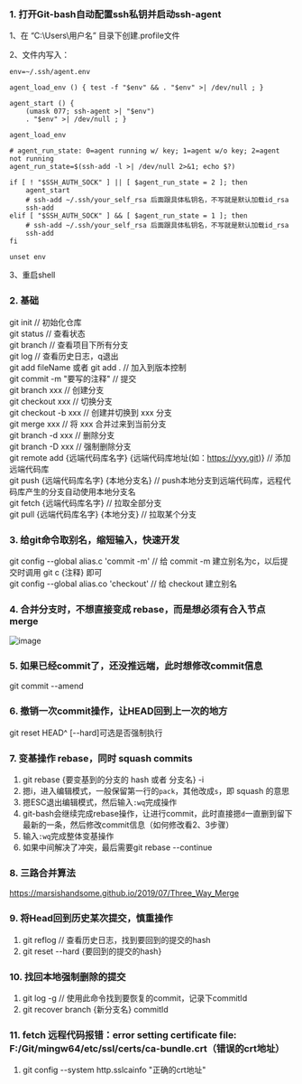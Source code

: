 ### 1. 打开Git-bash自动配置ssh私钥并启动ssh-agent

1、在 “C:\Users\用户名” 目录下创建.profile文件

2、文件内写入：
```Plain Text
env=~/.ssh/agent.env

agent_load_env () { test -f "$env" && . "$env" >| /dev/null ; }

agent_start () {
    (umask 077; ssh-agent >| "$env")
    . "$env" >| /dev/null ; }

agent_load_env

# agent_run_state: 0=agent running w/ key; 1=agent w/o key; 2=agent not running
agent_run_state=$(ssh-add -l >| /dev/null 2>&1; echo $?)

if [ ! "$SSH_AUTH_SOCK" ] || [ $agent_run_state = 2 ]; then
    agent_start
    # ssh-add ~/.ssh/your_self_rsa 后面跟具体私钥名，不写就是默认加载id_rsa
    ssh-add
elif [ "$SSH_AUTH_SOCK" ] && [ $agent_run_state = 1 ]; then
    # ssh-add ~/.ssh/your_self_rsa 后面跟具体私钥名，不写就是默认加载id_rsa
    ssh-add
fi

unset env
```

3、重启shell

### 2. 基础
git init  // 初始化仓库<br>
git status  // 查看状态<br>
git branch  // 查看项目下所有分支<br>
git log  // 查看历史日志，q退出<br>
git add fileName 或者 git add .  // 加入到版本控制<br>
git commit -m "要写的注释"  // 提交<br>
git branch xxx  // 创建分支<br>
git checkout xxx  // 切换分支<br>
git checkout -b xxx  // 创建并切换到 xxx 分支<br>
git merge xxx  // 将 xxx 合并过来到当前分支<br>
git branch -d xxx  // 删除分支<br>
git branch -D xxx  // 强制删除分支<br>
git remote add {远端代码库名字} {远端代码库地址(如：https://yyy.git)}  // 添加远端代码库<br>
git push {远端代码库名字} {本地分支名}  // push本地分支到远端代码库，远程代码库产生的分支自动使用本地分支名<br>
git fetch {远端代码库名字}  // 拉取全部分支<br>
git pull {远端代码库名字} {本地分支}  // 拉取某个分支<br>

### 3. 给git命令取别名，缩短输入，快速开发
git config --global alias.c 'commit -m'  // 给 commit -m 建立别名为c，以后提交时调用 git c {注释} 即可<br>
git config --global alias.co 'checkout'  // 给 checkout 建立别名<br>

### 4. 合并分支时，不想直接变成 rebase，而是想必须有合入节点 merge

![image](https://github.com/codingCavalier/Daily-snail/assets/26496772/623a5d2d-78bc-4f9b-a7e8-c1ec73d4b476)

### 5. 如果已经commit了，还没推远端，此时想修改commit信息

git commit --amend

### 6. 撤销一次commit操作，让HEAD回到上一次的地方

git reset HEAD^ [--hard]可选是否强制执行

### 7. 变基操作 rebase，同时 squash commits

1. git rebase {要变基到的分支的 hash 或者 分支名} -i
2. 摁i，进入编辑模式，一般保留第一行的`pack`，其他改成`s`，即 squash 的意思
3. 摁ESC退出编辑模式，然后输入`:wq`完成操作
4. git-bash会继续完成rebase操作，让进行commit，此时直接摁`d`一直删到留下最新的一条，然后修改commit信息（如何修改看2、3步骤）
5. 输入`:wq`完成整体变基操作
6. 如果中间解决了冲突，最后需要git rebase --continue

### 8. 三路合并算法

https://marsishandsome.github.io/2019/07/Three_Way_Merge

### 9. 将Head回到历史某次提交，慎重操作
1. git reflog // 查看历史日志，找到要回到的提交的hash
2. git reset --hard {要回到的提交的hash}

### 10. 找回本地强制删除的提交
1. git log -g // 使用此命令找到要恢复的commit，记录下commitId
2. git recover branch {新分支名} commitId

### 11. fetch 远程代码报错：error setting certificate file: F:/Git/mingw64/etc/ssl/certs/ca-bundle.crt（错误的crt地址）
1. git config --system http.sslcainfo "正确的crt地址"
